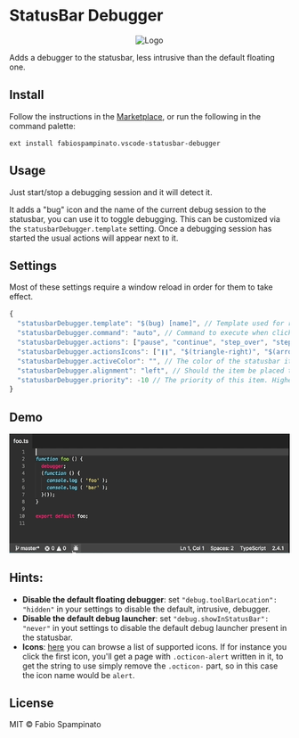 # StatusBar Debugger

<p align="center">
  <img src="https://raw.githubusercontent.com/fabiospampinato/vscode-statusbar-debugger/master/resources/logo-128x128.png" alt="Logo">
</p>

Adds a debugger to the statusbar, less intrusive than the default floating one.

## Install

Follow the instructions in the [Marketplace](https://marketplace.visualstudio.com/items?itemName=fabiospampinato.vscode-statusbar-debugger), or run the following in the command palette:

```shell
ext install fabiospampinato.vscode-statusbar-debugger
```

## Usage

Just start/stop a debugging session and it will detect it.

It adds a "bug" icon and the name of the current debug session to the statusbar, you can use it to toggle debugging. This can be customized via the `statusbarDebugger.template` setting. Once a debugging session has started the usual actions will appear next to it.

## Settings

Most of these settings require a window reload in order for them to take effect.

```js
{
  "statusbarDebugger.template": "$(bug) [name]", // Template used for rendering the statusbar item, by default a "bug" icon and the name of the current debug session
  "statusbarDebugger.command": "auto", // Command to execute when clicking the "bug" icon. Possible values are: "start" always start the active configuration, "select" always ask to select the configuration, "auto" start debugging if it detects only one configuration and ask for a selection if there are more than one. If a debug session is active the command will always be to stop it
  "statusbarDebugger.actions": ["pause", "continue", "step_over", "step_into", "step_out", "restart", "stop"], // List of enabled actions' buttons
  "statusbarDebugger.actionsIcons": ["❙❙", "$(triangle-right)", "$(arrow-right)", "$(arrow-down)", "$(arrow-up)", "$(mail-reply)", "$(primitive-square)"], // Icons for the actions' buttons
  "statusbarDebugger.activeColor": "", // The color of the statusbar item when debugging
  "statusbarDebugger.alignment": "left", // Should the item be placed to the left or right?
  "statusbarDebugger.priority": -10 // The priority of this item. Higher value means the item should be shown more to the left
}
```

## Demo

![Demo](resources/demo.gif)

## Hints:

- **Disable the default floating debugger**: set `"debug.toolBarLocation": "hidden"` in your settings to disable the default, intrusive, debugger.
- **Disable the default debug launcher**: set `"debug.showInStatusBar": "never"` in yout settings to disable the default debug launcher present in the statusbar.
- **Icons**: [here](https://octicons.github.com/) you can browse a list of supported icons. If for instance you click the first icon, you'll get a page with `.octicon-alert` written in it, to get the string to use simply remove the `.octicon-` part, so in this case the icon name would be `alert`.

## License

MIT © Fabio Spampinato
